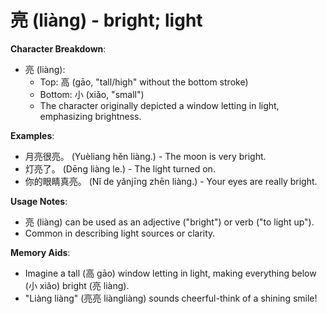 # **亮 (liàng) - bright; light**

**Character Breakdown**:  
- 亮 (liàng):
  - Top: 高 (gāo, "tall/high" without the bottom stroke)
  - Bottom: 小 (xiǎo, "small")
  - The character originally depicted a window letting in light, emphasizing brightness.

**Examples**:  
- 月亮很亮。 (Yuèliang hěn liàng.) - The moon is very bright.  
- 灯亮了。 (Dēng liàng le.) - The light turned on.  
- 你的眼睛真亮。 (Nǐ de yǎnjīng zhēn liàng.) - Your eyes are really bright.

**Usage Notes**:  
- 亮 (liàng) can be used as an adjective ("bright") or verb ("to light up").  
- Common in describing light sources or clarity.

**Memory Aids**:  
- Imagine a tall (高 gāo) window letting in light, making everything below (小 xiǎo) bright (亮 liàng).  
- "Liàng liàng" (亮亮 liàngliàng) sounds cheerful-think of a shining smile!
